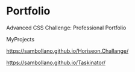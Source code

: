 # Portfolio
Advanced CSS Challenge: Professional Portfolio

MyProjects

https://sambollano.github.io/Horiseon.Challange/ 

https://sambollano.github.io/Taskinator/
